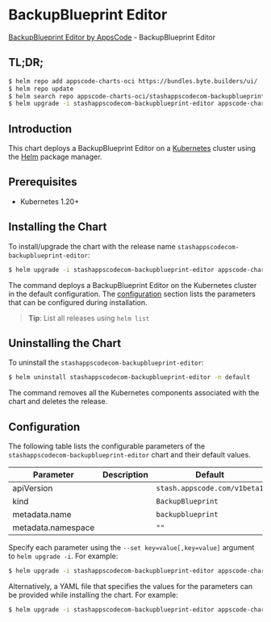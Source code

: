 # BackupBlueprint Editor

[BackupBlueprint Editor by AppsCode](https://appscode.com) - BackupBlueprint Editor

## TL;DR;

```bash
$ helm repo add appscode-charts-oci https://bundles.byte.builders/ui/
$ helm repo update
$ helm search repo appscode-charts-oci/stashappscodecom-backupblueprint-editor --version=v0.5.0
$ helm upgrade -i stashappscodecom-backupblueprint-editor appscode-charts-oci/stashappscodecom-backupblueprint-editor -n default --create-namespace --version=v0.5.0
```

## Introduction

This chart deploys a BackupBlueprint Editor on a [Kubernetes](http://kubernetes.io) cluster using the [Helm](https://helm.sh) package manager.

## Prerequisites

- Kubernetes 1.20+

## Installing the Chart

To install/upgrade the chart with the release name `stashappscodecom-backupblueprint-editor`:

```bash
$ helm upgrade -i stashappscodecom-backupblueprint-editor appscode-charts-oci/stashappscodecom-backupblueprint-editor -n default --create-namespace --version=v0.5.0
```

The command deploys a BackupBlueprint Editor on the Kubernetes cluster in the default configuration. The [configuration](#configuration) section lists the parameters that can be configured during installation.

> **Tip**: List all releases using `helm list`

## Uninstalling the Chart

To uninstall the `stashappscodecom-backupblueprint-editor`:

```bash
$ helm uninstall stashappscodecom-backupblueprint-editor -n default
```

The command removes all the Kubernetes components associated with the chart and deletes the release.

## Configuration

The following table lists the configurable parameters of the `stashappscodecom-backupblueprint-editor` chart and their default values.

|     Parameter      | Description |                 Default                 |
|--------------------|-------------|-----------------------------------------|
| apiVersion         |             | <code>stash.appscode.com/v1beta1</code> |
| kind               |             | <code>BackupBlueprint</code>            |
| metadata.name      |             | <code>backupblueprint</code>            |
| metadata.namespace |             | <code>""</code>                         |


Specify each parameter using the `--set key=value[,key=value]` argument to `helm upgrade -i`. For example:

```bash
$ helm upgrade -i stashappscodecom-backupblueprint-editor appscode-charts-oci/stashappscodecom-backupblueprint-editor -n default --create-namespace --version=v0.5.0 --set apiVersion=stash.appscode.com/v1beta1
```

Alternatively, a YAML file that specifies the values for the parameters can be provided while
installing the chart. For example:

```bash
$ helm upgrade -i stashappscodecom-backupblueprint-editor appscode-charts-oci/stashappscodecom-backupblueprint-editor -n default --create-namespace --version=v0.5.0 --values values.yaml
```
